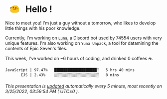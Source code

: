 <h1>   <img src="./spoink.gif" style="vertical-align:middle;" width="30px">   Hello ! </h1>

Nice to meet you! I'm just a guy without a tomorrow, who likes to develop little things with his poor knowledge.

Currently, I'm working on <a href='https://github.com/Asgarrrr/Luna'>`Luna`</a>, a Discord bot used by 74554 users with very unique features. I'm also working on `Yuna Unpack`, a tool for datamining the contents of Epic Seven's files.

This week, I've worked on ~6 hours of coding, and drinked 0 coffees ☕.

```
JavaScript │ 97.47%   ███████████████████░   5 hrs 40 mins
       EJS │ 2.43%    ░░░░░░░░░░░░░░░░░░░░   8 mins
```

###### This presentation is [updated](https://github.com/Asgarrrr) automatically every 5 minute, most recently on 3/25/2022, 03:59:54 PM ( UTC±0 ).